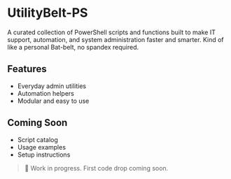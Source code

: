 # UtilityBelt-PS

A curated collection of PowerShell scripts and functions built to make IT support, automation, and system administration faster and smarter. Kind of like a personal Bat-belt, no spandex required.

## Features
- Everyday admin utilities
- Automation helpers
- Modular and easy to use

## Coming Soon
- Script catalog
- Usage examples
- Setup instructions

> 📂 Work in progress. First code drop coming soon.
 
